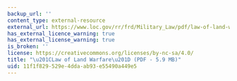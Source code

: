 ```yaml
---
backup_url: ''
content_type: external-resource
external_url: https://www.loc.gov/rr/frd/Military_Law/pdf/law-of-land-warfare_7.pdf
has_external_licence_warning: true
has_external_license_warning: true
is_broken: ''
license: https://creativecommons.org/licenses/by-nc-sa/4.0/
title: "\u201CLaw of Land Warfare\u201D (PDF - 5.9 MB)"
uid: 11f1f829-529e-4dda-ab93-e55490a449e5
---
```

